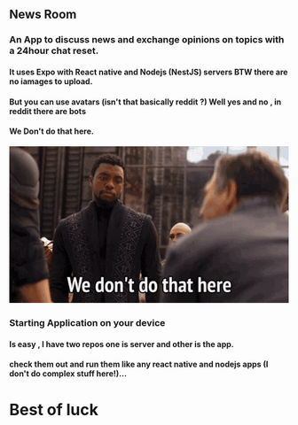 ## News Room

### An App to discuss news and exchange opinions on topics with a 24hour chat reset.

#### It uses Expo with React native and Nodejs (NestJS) servers BTW there are no iamages to upload.
#### But you can use avatars (isn't that basically reddit ?) Well yes and no , in reddit there are  bots
#### We Don't do that here.
![alt text](image.png)


### Starting Application on your device 
#### Is easy , I have two repos one is server and other is the app.
#### check them out and run them like any react native and nodejs apps (I don't do complex stuff here!)...


# Best of luck